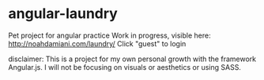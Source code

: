 # angular-laundry
Pet project for angular practice
Work in progress, visible here: http://noahdamiani.com/laundry/
Click "guest" to login

disclaimer: This is a project for my own personal growth with the framework Angular.js. I will not be focusing on visuals or aesthetics or using SASS.
